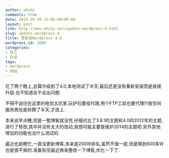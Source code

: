 ```yaml
---
author: whidy
comments: true
date: 2014-10-30 15:06:48+00:00
layout: post
link: http://www.whidy.net/update-wordpress-4.html
slug: update-wordpress-4
title: 更新至Wordpress 4.0
wordpress_id: 2609
categories:
- 其它
- 杂谈
tags:
- wordpress
- 网站
---
```


花了两个晚上,总算升级到了4.0,本地测试了半天,最后还是没有重新安装而是直接升级.也不知道会不会出问题.

不得不说住在这里的电信太坑爹,玩炉石要挂代理,用个FTP工具也要代理!!!我空间服务商也是折腾了半天,才连上.

本来说早点睡,但是一整博客就没完,仔细对比了3.8.1的主题和4.0的2012年的主题,进行了修改,其中并没有太大的改动,我想可能主要是维护2014的主题吧.另外其他增加的功能也没什么测试的.

最近也是瞎忙,一直没更新博客,本来是200W排名,虽然不值一提,但是降到600多W也是很不爽的.准备有空最近再来整改一下博客,优化一下了.
